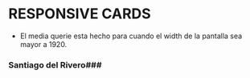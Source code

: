 # RESPONSIVE CARDS #

- El media querie esta hecho para cuando el width de la pantalla sea mayor a 1920.


### Santiago del Rivero###